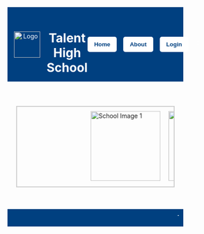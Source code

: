<!DOCTYPE html>
<html lang="en">
<head>
  <meta charset="UTF-8">
  <title>Talent High School</title>
  <style>
    * {
      margin: 0;
      padding: 0;
      box-sizing: border-box;
    }

    body {
      font-family: Arial, sans-serif;
    }

    header {
      background-color: #004080;
      color: white;
      padding: 15px;
      display: flex;
      align-items: center;
      justify-content: space-between;
      position: relative;
    }

    .logo-title {
      display: flex;
      align-items: center;
    }

    .logo-title img {
      height: 60px;
      margin-right: 15px;
    }

    .nav-buttons {
      display: flex;
      gap: 15px;
    }

    .nav-buttons button {
      background-color: white;
      color: #004080;
      border: none;
      padding: 10px 15px;
      border-radius: 5px;
      cursor: pointer;
      font-weight: bold;
    }

    .dropdown {
      position: relative;
      display: inline-block;
    }

    .dots {
      font-size: 24px;
      cursor: pointer;
      padding: 10px;
      background: none;
      border: none;
      color: white;
    }

    .dropdown-content {
      display: none;
      position: absolute;
      right: 0;
      background-color: white;
      color: #004080;
      min-width: 120px;
      border: 1px solid #ccc;
      border-radius: 5px;
      z-index: 1;
    }

    .dropdown-content a {
      color: #004080;
      padding: 10px 15px;
      text-decoration: none;
      display: block;
    }

    .dropdown:hover .dropdown-content {
      display: block;
    }

    .scroll-images {
      margin: 50px auto;
      width: 90%;
      overflow: hidden;
      white-space: nowrap;
      border: 2px solid #ccc;
      padding: 10px;
    }

    .scroll-images img {
      height: 160px;
      margin-right: 15px;
      animation: scrollLeft 20s linear infinite;
    }

    @keyframes scrollLeft {
      0% {
        transform: translateX(100%);
      }
      100% {
        transform: translateX(-100%);
      }
    }

    .marquee-footer {
      background-color: #004080;
      color: white;
      padding: 10px;
      position: relative;
      width: 100%;
    }

    marquee {
      font-size: 16px;
    }
  </style>
</head>
<body>

  <!-- Header -->
  <header>
    <div class="logo-title">
      <img src="logo.png" alt="Logo">
      <h1>Talent High School</h1>
    </div>
    <div class="nav-buttons">
      <button>Home</button>
      <button>About</button>
      <button>Login</button>
    </div>
    <div class="dropdown">
      <button class="dots">⋮</button>
      <div class="dropdown-content">
        <a href="#">Admissions</a>
        <a href="#">Academics</a>
        <a href="#">Contact</a>
      </div>
    </div>
  </header>

  <!-- Scrolling Images -->
  <div class="scroll-images">
    <img src="img1.jpg" alt="School Image 1">
    <img src="img2.jpg" alt="School Image 2">
    <img src="img3.jpg" alt="School Image 3">
    <img src="img4.jpg" alt="School Image 4">
  </div>

  <!-- Scrolling Address -->
  <div class="marquee-footer">
    <marquee behavior="scroll" direction="left">
      Talent High School, Narendrapuram, Rajanagaram Mandalam, East Godavari, PIN Code: 533294
    </marquee>
  </div>

</body>
</html>
